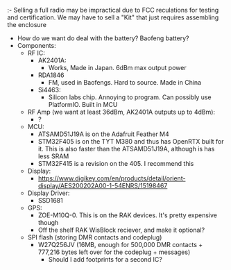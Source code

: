 :- Selling a full radio may be impractical due to FCC reculations for testing and certification. We may have to sell a "Kit" that just requires assembling the enclosure
- How do we want do deal with the battery? Baofeng battery?
- Components:
	- RF IC:
		- AK2401A:
			- Works, Made in Japan. 6dBm max output power
		- RDA1846
			- FM, used in Baofengs. Hard to source. Made in China
		- Si4463:
			- Silicon labs chip. Annoying to program. Can possibly use PlatformIO. Built in MCU
	- RF Amp (we want at least 36dBm, AK2401A outputs up to 4dBm):
		- ?
	- MCU:
		- ATSAMD51J19A is on the Adafruit Feather M4
		- STM32F405 is on the TYT M380 and thus has OpenRTX built for it. This is also faster than the ATSAMD51J19A, although is has less SRAM
		- STM32F415 is a revision on the 405. I recommend this
	- Display:
		- https://www.digikey.com/en/products/detail/orient-display/AES200202A00-1-54ENRS/15198467
	- Display Driver:
		- SSD1681
	- GPS:
		- ZOE-M10Q-0. This is on the RAK devices. It's pretty expensive though
		- Off the shelf RAK WisBlock reciever, and make it optional?
	- SPI flash (storing DMR contacts and codeplug)
		- W27Q256JV (16MB, enough for 500,000 DMR contacts + 777,216 bytes left over for the codeplug + messages)
			- Should I add footprints for a second IC?
